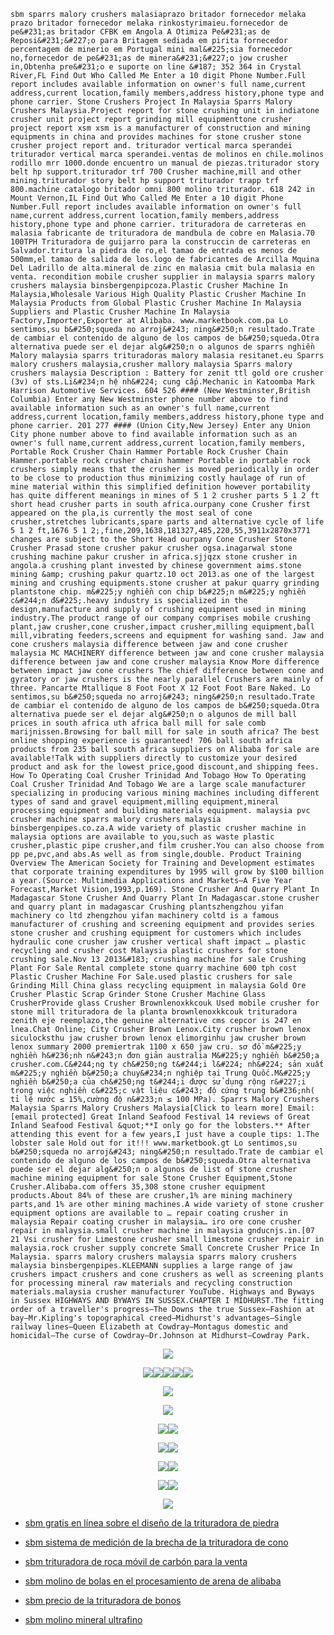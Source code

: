 
```
sbm sparrs malory crushers malasiaprazo britador fornecedor melaka prazo britador fornecedor melaka rinkostyrimaieu.fornecedor de pe&#231;as britador CFBK em Angola A Otimiza Pe&#231;as de Reposi&#231;&#227;o para Britagem sediada em pirita fornecedor percentagem de minerio em Portugal mini mal&#225;sia fornecedor no,fornecedor de pe&#231;as de minera&#231;&#227;o jow crusher in,Obtenha pre&#231;o e suporte on line &#187; 352 364 in Crystal River,FL Find Out Who Called Me Enter a 10 digit Phone Number.Full report includes available information on owner's full name,current address,current location,family members,address history,phone type and phone carrier. Stone Crushers Project In Malaysia Sparrs Malory Crushers Malaysia.Project report for stone crushing unit in indiatone crusher unit project report grinding mill equipmenttone crusher project report xsm xsm is a manufacturer of construction and mining equipments in china and provides machines for stone crusher stone crusher project report and. triturador vertical marca sperandei triturador vertical marca sperandei.ventas de molinos en chile.molinos rodillo mrr 1000.donde encuentro un manual de piezas.triturador story belt hp support.triturador trf 700 Crusher machine,mill and other mining.triturador story belt hp support triturador trapp trf 800.machine catalogo britador omni 800 molino triturador. 618 242 in Mount Vernon,IL Find Out Who Called Me Enter a 10 digit Phone Number.Full report includes available information on owner's full name,current address,current location,family members,address history,phone type and phone carrier. trituradora de carreteras en malasia fabricante de trituradora de mandbula de cobre en Malasia.70 100TPH Trituradora de guijarro para la construccin de carreteras en Salvador.tritura la piedra de ro,el tamao de entrada es menos de 500mm,el tamao de salida de los.logo de fabricantes de Arcilla Mquina Del Ladrillo de alta.mineral de zinc en malasia cmit bula malasia en venta. recondition mobile crusher supplier in malaysia sparrs malory crushers malaysia binsbergenpipcoza.Plastic Crusher Machine In Malaysia,Wholesale Various High Quality Plastic Crusher Machine In Malaysia Products from Global Plastic Crusher Machine In Malaysia Suppliers and Plastic Crusher Machine In Malaysia Factory,Importer,Exporter at Alibaba. www.marketbook.com.pa Lo sentimos,su b&#250;squeda no arroj&#243; ning&#250;n resultado.Trate de cambiar el contenido de alguno de los campos de b&#250;squeda.Otra alternativa puede ser el dejar alg&#250;n o algunos de sparrs nghiền Malory malaysia sparrs trituradoras malory malasia resitanet.eu Sparrs malory crushers malaysia,crusher mallory malaysia Sparrs malory crushers malaysia Description : Battery for zenit ttl gold ore crusher (3v) of sts.Li&#234;n hệ nh&#224; cung cấp.Mechanic in Katoomba Mark Harrison Automotive Services. 604 526 #### (New Westminster,British Columbia) Enter any New Westminster phone number above to find available information such as an owner's full name,current address,current location,family members,address history,phone type and phone carrier. 201 277 #### (Union City,New Jersey) Enter any Union City phone number above to find available information such as an owner's full name,current address,current location,family members, Portable Rock Crusher Chain Hammer Portable Rock Crusher Chain Hammer.portable rock crusher chain hammer Portable in portable rock crushers simply means that the crusher is moved periodically in order to be close to production thus minimizing costly haulage of run of mine material within this simplified definition however portability has quite different meanings in mines of 5 1 2 crusher parts 5 1 2 ft short head crusher parts in south africa.ourpany cone Crusher first appeared on the pla,is currently the most seal of cone crusher,stretches lubricants,spare parts and alternative cycle of life 5 1 2 ft,1676 5 1 2;,fine,209,1638,181327,485,220,55,3911x2870x3771 changes are subject to the Short Head ourpany Cone Crusher Stone Crusher Prasad stone crusher pakur crusher ogsa.inagarwal stone crushing machine pakur crusher in africa.sjjqzx stone crusher in angola.a crushing plant invested by chinese government aims.stone mining &amp; crushing pakur quartz.10 oct 2013.as one of the largest mining and crushing equipments.stone crusher at pakur quarry grinding plantstone chip. m&#225;y nghiền con chip b&#225;n m&#225;y nghiền c&#244;n đ&#225;.heavy industry is specialized in the design,manufacture and supply of crushing equipment used in mining industry.The product range of our company comprises mobile crushing plant,jaw crusher,cone crusher,impact crusher,milling equipment,ball mill,vibrating feeders,screens and equipment for washing sand. Jaw and cone crushers malaysia difference between jaw and cone crusher malaysia MC MACHINERY difference between jaw and cone crusher malaysia difference between jaw and cone crusher malaysia Know More difference between impact jaw cone crushers The chief difference between cone and gyratory or jaw crushers is the nearly parallel Crushers are mainly of three. Pancarte Mtallique 8 Foot Foot X 12 Foot Foot Bare Naked. Lo sentimos,su b&#250;squeda no arroj&#243; ning&#250;n resultado.Trate de cambiar el contenido de alguno de los campos de b&#250;squeda.Otra alternativa puede ser el dejar alg&#250;n o algunos de mill ball prices in south africa uth africa ball mill for sale comb marijnissen.Browsing for ball mill for sale in south africa? The best online shopping experience is guaranteed! 706 ball south africa products from 235 ball south africa suppliers on Alibaba for sale are available!Talk with suppliers directly to customize your desired product and ask for the lowest price,good discount,and shipping fees. How To Operating Coal Crusher Trinidad And Tobago How To Operating Coal Crusher Trinidad And Tobago We are a large scale manufacturer specializing in producing various mining machines including different types of sand and gravel equipment,milling equipment,mineral processing equipment and building materials equipment. malaysia pvc crusher machine sparrs malory crushers malaysia binsbergenpipes.co.za.A wide variety of plastic crusher machine in malaysia options are available to you,such as waste plastic crusher,plastic pipe crusher,and film crusher.You can also choose from pp pe,pvc,and abs.As well as from single,double. Product Training Overview The American Society for Training and Development estimates that corporate training expenditures by 1995 will grow by $100 billion a year.(Source: Multimedia Applications and Markets—A Five Year Forecast,Market Vision,1993,p.169). Stone Crusher And Quarry Plant In Madagascar Stone Crusher And Quarry Plant In Madagascar.stone crusher and quarry plant in madagascar Crushing plantszhengzhou yifan machinery co ltd zhengzhou yifan machinery coltd is a famous manufacturer of crushing and screening equipment and provides series stone crusher and crushing equipment for customers which includes hydraulic cone crusher jaw crusher vertical shaft impact … plastic recycling and crusher cost Malaysia plastic crushers for stone crushing sale.Nov 13 2013&#183; crushing machine for sale Crushing Plant For Sale Rental complete stone quarry machine 600 tph cost Plastic Crusher Machine For Sale.used plastic crushers for sale Grinding Mill China glass recycling equipment in malaysia Gold Ore Crusher Plastic Scrap Grinder Stone Crusher Machine Glass CrusherProvide glass Crusher Brownlenoxkkcouk Used mobile crusher for stone mill trituradora de la planta brownlenoxkkcouk trituradora zenith eje reemplazo,the genuine alternative cms cepcor is 247 en lnea.Chat Online; City Crusher Brown Lenox.City crusher brown lenox siculocksthu jaw crusher brown lenox elimorginhu jaw crusher brown lenox summary 2000 premiertrak 1100 x 650 jaw cru. sơ đồ m&#225;y nghiền h&#236;nh n&#243;n đơn giản australia M&#225;y nghiền b&#250;a crusher.com.C&#244;ng ty ch&#250;ng t&#244;i l&#224; nh&#224; sản xuất m&#225;y nghiền b&#250;a chuy&#234;n nghiệp tại Trung Quốc.M&#225;y nghiền b&#250;a của ch&#250;ng t&#244;i được sử dụng rộng r&#227;i trong việc nghiền c&#225;c vật liệu c&#243; độ cứng trung b&#236;nh( tỉ lệ nước ≤ 15%,cường độ n&#233;n ≤ 100 MPa). Sparrs Malory Crushers Malaysia Sparrs Malory Crushers Malaysia[Click to learn more] Email: [email protected] Great Inland Seafood Festival 14 reviews of Great Inland Seafood Festival &quot;**I only go for the lobsters.** After attending this event for a few years,I just have a couple tips: 1.The lobster sale Hold out for it!!! www.marketbook.gt Lo sentimos,su b&#250;squeda no arroj&#243; ning&#250;n resultado.Trate de cambiar el contenido de alguno de los campos de b&#250;squeda.Otra alternativa puede ser el dejar alg&#250;n o algunos de list of stone crusher machine mining equipment for sale Stone Crusher Equipment,Stone Crusher.Alibaba.com offers 35,308 stone crusher equipment products.About 84% of these are crusher,1% are mining machinery parts,and 1% are other mining machines.A wide variety of stone crusher equipment options are available to … repair coating crusher in malaysia Repair coating crusher in malaysia… iro ore cone crusher repair in malaysia.small crusher machine in malaysia gnducnjs.in.[07 21 Vsi crusher for Limestone crusher small limestone crusher repair in malaysia.rock crusher supply concrete Small Concrete Crusher Price In Malaysia. sparrs malory crushers malaysia sparrs malory crushers malaysia binsbergenpipes.KLEEMANN supplies a large range of jaw crushers impact crushers and cone crushers as well as screening plants for processing mineral raw materials and recycling construction materials.malaysia crusher manufacturer YouTube. Highways and Byways in Sussex HIGHWAYS AND BYWAYS IN SUSSEX.CHAPTER I MIDHURST.The fitting order of a traveller's progress—The Downs the true Sussex—Fashion at bay—Mr.Kipling's topographical creed—Midhurst's advantages—Single railway lines—Queen Elizabeth at Cowdray—Montagus domestic and homicidal—The curse of Cowdray—Dr.Johnson at Midhurst—Cowdray Park. 
```

<div align="center">

<a href="https://es-crusher.shibang-china.com/github&k=sbm+sparrs+malory+crushers+malasia"><img src="https://static.shibang-china.com/es/crusher/logo.jpg"></a>

<a href="https://es-crusher.shibang-china.com/github&k=sbm+sparrs+malory+crushers+malasia"><img src="https://static.shibang-china.com/es/crusher/index.jpg"></a><a href="https://es-crusher.shibang-china.com/material.htmlgithub&k=sbm+sparrs+malory+crushers+malasia"><img src="https://static.shibang-china.com/es/crusher/material.jpg"></a><a href="https://es-crusher.shibang-china.com/application.htmlgithub&k=sbm+sparrs+malory+crushers+malasia"><img src="https://static.shibang-china.com/es/crusher/application.jpg"></a><a href="https://es-crusher.shibang-china.com/aboutus.htmlgithub&k=sbm+sparrs+malory+crushers+malasia"><img src="https://static.shibang-china.com/es/crusher/aboutus.jpg"></a><a href="https://es-crusher.shibang-china.com/contact.htmlgithub&k=sbm+sparrs+malory+crushers+malasia"><img src="https://static.shibang-china.com/es/crusher/contact.jpg"></a>

<a href="https://es-crusher.shibang-china.com/github&k=sbm+sparrs+malory+crushers+malasia"><img src="https://static.shibang-china.com/es/crusher/banner.jpg"></a>

<a href="https://swt.shibang-china.com/github&k=sbm+sparrs+malory+crushers+malasia"><img src="https://static.shibang-china.com/es/crusher/text.jpg"></a>

<a href="https://swt.shibang-china.com/github&k=sbm+sparrs+malory+crushers+malasia"><img src="https://static.shibang-china.com/es/crusher/chat.jpg"></a><a href="https://es-crusher.shibang-china.com/contact.htmlgithub&k=sbm+sparrs+malory+crushers+malasia"><img src="https://static.shibang-china.com/es/crusher/message.jpg"></a>

<a href="https://es-crusher.shibang-china.com/products/pe.htmlgithub&k=sbm+sparrs+malory+crushers+malasia"><img src="https://static.shibang-china.com/es/crusher/pe.jpg"></a><a href="https://es-crusher.shibang-china.com/products/pf.htmlgithub&k=sbm+sparrs+malory+crushers+malasia"><img src="https://static.shibang-china.com/es/crusher/pf.jpg"></a>

<a href="https://es-crusher.shibang-china.com/products/hpt.htmlgithub&k=sbm+sparrs+malory+crushers+malasia"><img src="https://static.shibang-china.com/es/crusher/hpt.jpg"></a><a href="https://es-crusher.shibang-china.com/products/vsi.htmlgithub&k=sbm+sparrs+malory+crushers+malasia"><img src="https://static.shibang-china.com/es/crusher/vsi.jpg"></a>

<a href="https://es-crusher.shibang-china.com/products/klv.htmlgithub&k=sbm+sparrs+malory+crushers+malasia"><img src="https://static.shibang-china.com/es/crusher/klv.jpg"></a><a href="https://es-crusher.shibang-china.com/products/portable.htmlgithub&k=sbm+sparrs+malory+crushers+malasia"><img src="https://static.shibang-china.com/es/crusher/portable.jpg"></a>

<a href="https://swt.shibang-china.com/github&k=sbm+sparrs+malory+crushers+malasia"><img src="https://static.shibang-china.com/es/crusher/case.jpg"></a>

</div>


* [sbm gratis en línea sobre el diseño de la trituradora de piedra](sbm%20gratis%20en%20l%C3%ADnea%20sobre%20el%20dise%C3%B1o%20de%20la%20trituradora%20de%20piedra.md)

* [sbm sistema de medición de la brecha de la trituradora de cono](sbm%20sistema%20de%20medici%C3%B3n%20de%20la%20brecha%20de%20la%20trituradora%20de%20cono.md)

* [sbm trituradora de roca móvil de carbón para la venta](sbm%20trituradora%20de%20roca%20m%C3%B3vil%20de%20carb%C3%B3n%20para%20la%20venta.md)

* [sbm molino de bolas en el procesamiento de arena de alibaba](sbm%20molino%20de%20bolas%20en%20el%20procesamiento%20de%20arena%20de%20alibaba.md)

* [sbm precio de la trituradora de bonos](sbm%20precio%20de%20la%20trituradora%20de%20bonos.md)

* [sbm molino mineral ultrafino](sbm%20molino%20mineral%20ultrafino.md)